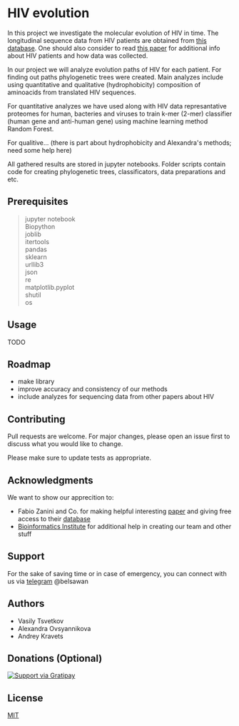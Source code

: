 <!-- [![DudeItsCool](https://sun9-12.userapi.com/c543105/v543105897/770d0/gvBNd_K2dDA.jpg)](http://google.com) -->

# HIV evolution

In this project we investigate the molecular evolution of HIV in time. The longitudinal sequence data from HIV patients are obtained from [this database](https://hiv.biozentrum.unibas.ch). One should also consider to read [this paper](https://elifesciences.org/articles/11282) for additional info about HIV patients and how data was collected.

In our project we will analyze evolution paths of HIV for each patient. For finding out paths phylogenetic trees were created. Main analyzes include using quantitative and qualitative (hydrophobicity) composition of aminoacids from translated HIV sequences. 

For quantitative analyzes we have used along with HIV data represantative proteomes for human, bacteries and  viruses to train k-mer (2-mer) classifier (human gene and anti-human gene) using machine learning method Random Forest.  

For qualitive... (there is part about hydrophobicity and Alexandra's methods; need some help here)

All gathered results are stored in jupyter notebooks. Folder scripts contain code for creating phylogenetic trees, classificators, data preparations and etc.

## Prerequisites
> jupyter notebook   
> Biopython  
> joblib  
> itertools  
> pandas  
> sklearn  
> urllib3  
> json  
> re  
> matplotlib.pyplot  
> shutil  
> os


## Usage

TODO

## Roadmap

- make library
- improve accuracy and consistency of our methods
- include analyzes for sequencing data from other papers about HIV

## Contributing
Pull requests are welcome. For major changes, please open an issue first to discuss what you would like to change.

Please make sure to update tests as appropriate.

## Acknowledgments
We want to show our apprecition to:
- Fabio Zanini and Co. for making helpful interesting [paper](https://elifesciences.org/articles/11282) and giving free access to their [database](https://hiv.biozentrum.unibas.ch)
- [Bioinformatics Institute](https://bioinf.me/en) for additional help in creating our team and other stuff

## Support

For the sake of saving time or in case of emergency, you can connect with us via [telegram](https://telegram.org/) @belsawan

## Authors

- Vasily Tsvetkov
- Alexandra Ovsyannikova
- Andrey Kravets

## Donations (Optional)

[![Support via Gratipay](https://cdn.rawgit.com/gratipay/gratipay-badge/2.3.0/dist/gratipay.png)](https://gratipay.com/spasibo_vasiliy_ne_obmanul/)

## License
[MIT](https://choosealicense.com/licenses/mit/)
